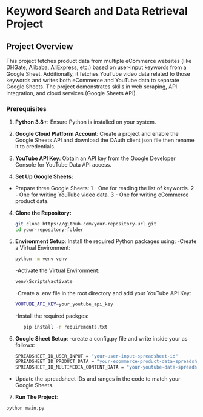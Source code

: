 # Keyword Search and Data Retrieval Project

## Project Overview

This project fetches product data from multiple eCommerce websites (like DHGate, Alibaba, AliExpress, etc.) based on user-input keywords from a Google Sheet. Additionally, it fetches YouTube video data related to those keywords and writes both eCommerce and YouTube data to separate Google Sheets. The project demonstrates skills in web scraping, API integration, and cloud services (Google Sheets API).

### Prerequisites

1. **Python 3.8+**: Ensure Python is installed on your system.
2. **Google Cloud Platform Account**: Create a project and enable the Google Sheets API and download the OAuth client json file then rename it to credentials.

3. **YouTube API Key**: Obtain an API key from the Google Developer Console for YouTube Data API access.

4. **Set Up Google Sheets:**

- Prepare three Google Sheets:
  1 - One for reading the list of keywords.
  2 - One for writing YouTube video data.
  3 - One for writing eCommerce product data.

4. **Clone the Repository:**

   ```bash
   git clone https://github.com/your-repository-url.git
   cd your-repository-folder
   ```

5. **Environment Setup**: Install the required Python packages using:
   -Create a Virtual Environment:

   ```bash
   python -m venv venv
   ```

   -Activate the Virtual Environment:

   ```bash
   venv\Scripts\activate
   ```

   -Create a .env file in the root directory and add your YouTube API Key:

   ```bash
   YOUTUBE_API_KEY=your_youtube_api_key
   ```

   -Install the required packges:

   ```bash
      pip install -r requirements.txt
   ```

6. **Google Sheet Setup**:
   -create a config.py file and write inside your as follows:
   ```bash
   SPREADSHEET_ID_USER_INPUT = "your-user-input-spreadsheet-id"
   SPREADSHEET_ID_PRODUCT_DATA = "your-ecommerce-product-data-spreadsheet-id"
   SPREADSHEET_ID_MULTIMEDIA_CONTENT_DATA = "your-youtube-data-spreadsheet-id"
   ```

- Update the spreadsheet IDs and ranges in the code to match your Google Sheets.

7. **Run The Project**:

```bash
python main.py
```
